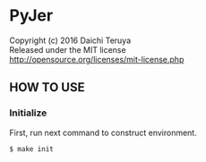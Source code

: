 PyJer
=====

Copyright (c) 2016 Daichi Teruya  
Released under the MIT license  
http://opensource.org/licenses/mit-license.php  

## HOW TO USE
### Initialize
First, run next command to construct environment.
``` bash
$ make init
```

